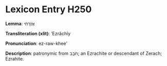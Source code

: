 # Lexicon Entry H250

**Lemma**: אֶזְרָחִי

**Transliteration (xlit)**: ʼEzrâchîy

**Pronunciation**: ez-raw-khee'

**Description**:
patronymic from חֹבָב; an Ezrachite or descendant of Zerach; Ezrahite.
